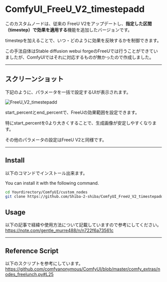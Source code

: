 # ComfyUI_FreeU_V2_timestepadd

このカスタムノードは、従来の FreeU V2をアップデートし、**指定した区間（timestep）で効果を適用する**機能を追加したバージョンです。  

timestepを加えることで、いつ・どのように効果を反映するかを制御できます。

この手法自体はStable diffusion webui forgeのFreeUでは行うことができていましたが、ComfyUIではそれに対応するものが無かったので作成しました。

---
## スクリーンショット

下記のように、パラメータを一括で設定するUIが表示されます。

![FreeU_V2_timestepadd](https://github.com/Shiba-2-shiba/ComfyUI_FreeU/blob/main/img1.png)

start_percentとend_percentで、FreeUの効果範囲を設定できます。

特にstart_percentを0より大きくすることで、生成画像が安定しやすくなります。

その他のパラメータの設定はFreeU V2と同様です。

---
## Install


以下のコマンドでインストール出来ます。

You can install it with the following command.


```bash
cd Yourdirectory/ComfyUI/custom_nodes
git clone https://github.com/Shiba-2-shiba/ComfyUI_FreeU_V2_timestepadd.git

```

## Usage
以下の記事で経緯や使用方法について記載していますので参考にしてください。
https://note.com/gentle_murre488/n/n722f6a73561c

---
## Reference Script
以下のスクリプトを参考にしています。
https://github.com/comfyanonymous/ComfyUI/blob/master/comfy_extras/nodes_freelunch.py#L25
